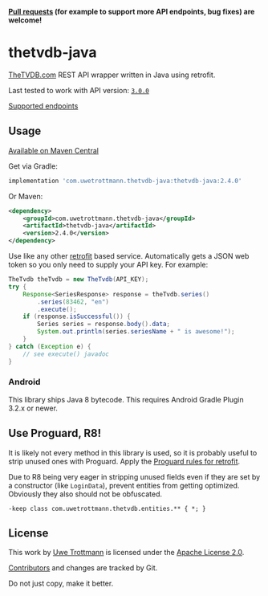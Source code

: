 **[Pull requests](CONTRIBUTING.md) (for example to support more API endpoints, bug fixes) are welcome!**

# thetvdb-java

[TheTVDB.com](https://www.thetvdb.com) REST API wrapper written in Java using retrofit.

Last tested to work with API version: [`3.0.0`](https://api.thetvdb.com/swagger)

[Supported endpoints](https://github.com/UweTrottmann/thetvdb-java/issues/1)

## Usage
<a href="https://search.maven.org/search?q=thetvdb-java">Available on Maven Central</a>

Get via Gradle:
```groovy
implementation 'com.uwetrottmann.thetvdb-java:thetvdb-java:2.4.0'
```

Or Maven:
```xml
<dependency>
    <groupId>com.uwetrottmann.thetvdb-java</groupId>
    <artifactId>thetvdb-java</artifactId>
    <version>2.4.0</version>
</dependency>
```

Use like any other [retrofit](https://square.github.io/retrofit) based service.
Automatically gets a JSON web token so you only need to supply your API key.
For example:

```java
TheTvdb theTvdb = new TheTvdb(API_KEY);
try {
    Response<SeriesResponse> response = theTvdb.series()
        .series(83462, "en")
        .execute();
    if (response.isSuccessful()) {
        Series series = response.body().data;
        System.out.println(series.seriesName + " is awesome!");
    }
} catch (Exception e) {
    // see execute() javadoc 
}
```

### Android
This library ships Java 8 bytecode. This requires Android Gradle Plugin 3.2.x or newer.

## Use Proguard, R8!
It is likely not every method in this library is used, so it is probably useful to strip unused ones with Proguard.
Apply the [Proguard rules for retrofit](https://square.github.io/retrofit/#download).

Due to R8 being very eager in stripping unused fields even if they are set by a constructor (like `LoginData`), 
prevent entities from getting optimized. Obviously they also should not be obfuscated.
```proguard
-keep class com.uwetrottmann.thetvdb.entities.** { *; }
```

## License
This work by [Uwe Trottmann](https://uwetrottmann.com) is licensed under the [Apache License 2.0](LICENSE.txt).

[Contributors](https://github.com/UweTrottmann/thetvdb-java/graphs/contributors) and changes are tracked by Git.

Do not just copy, make it better.
